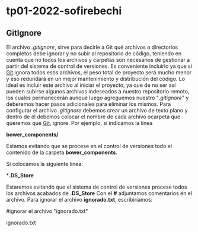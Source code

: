 # tp01-2022-sofirebechi

## GitIgnore

El archivo _.gitignore_, sirve para decirle a Git qué archivos o directorios completos debe ignorar y no subir al repositorio de código, 
teniendo en cuenta que no todos los archivos y carpetas son necesarios de gestionar a partir del sistema de control de versiones. 
Es conveniente incluirlo ya que si [Git](https://github.com/) ignora todos esos archivos, el peso total de proyecto será mucho menor y eso redundará en un mejor
mantenimiento y distribución del código. 
Lo ideal es incluir este archivo al iniciar el proyecto, ya que de no ser así pueden subirse algunos archivos indeseados a nuestro repositorio
remoto, los cuales permanecerán aunque luego agreguemos nuestro "_.gitignore_" y deberemos hacer pasos adicionales para eliminar los mismos.
Para configurar el archivo _.gitignore_ debemos crear un archivo de texto plano y dentro de el debemos colocar el nombre de cada archivo ocarpeta que queremos que 
[Git](https://github.com/), ignore. Por ejemplo, si indicamos la línea

**bower_components/**

Estamos evitando que se procese en el control de versiones todo el contenido de la carpeta **bower_components**.

Si colocamos la siguiente línea:

***.DS_Store**

Estaremos evitando que el sistema de control de versiones procese todos los archivos acabados de **.DS_Store**
Con el **#** adjuntamos comentarios en el archivo.
Para ignorar el archivo **ignorado.txt**, escribiríamos:

#ignorar el archivo "ignorado.txt"

ignorado.txt